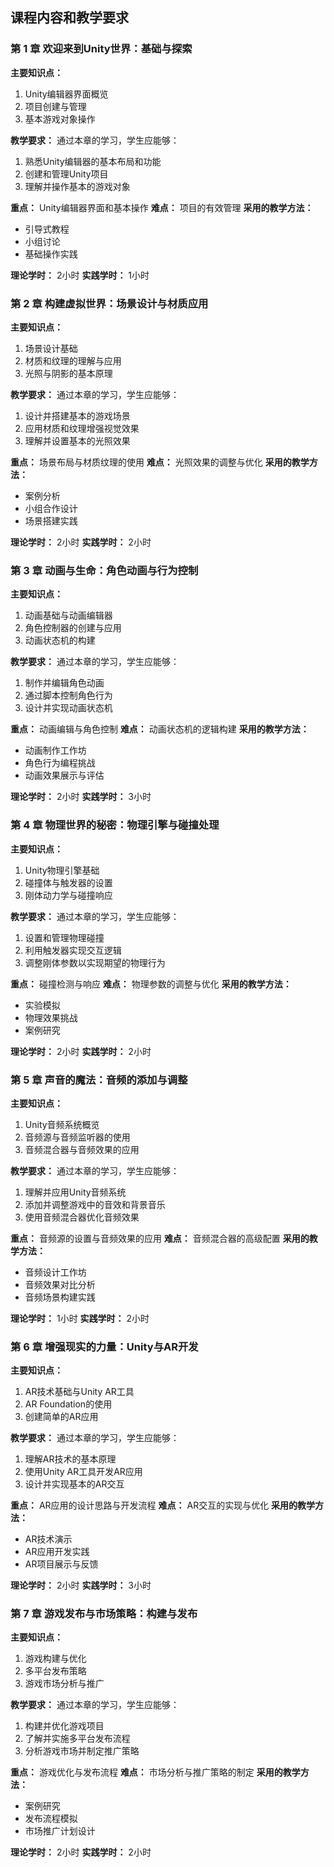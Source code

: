 
## 课程内容和教学要求

### 第 1 章 欢迎来到Unity世界：基础与探索

**主要知识点：**

1. Unity编辑器界面概览
2. 项目创建与管理
3. 基本游戏对象操作

**教学要求：** 通过本章的学习，学生应能够：

1. 熟悉Unity编辑器的基本布局和功能
2. 创建和管理Unity项目
3. 理解并操作基本的游戏对象

**重点：** Unity编辑器界面和基本操作 **难点：** 项目的有效管理 **采用的教学方法：**

- 引导式教程
- 小组讨论
- 基础操作实践

**理论学时：** 2小时 **实践学时：** 1小时

### 第 2 章 构建虚拟世界：场景设计与材质应用

**主要知识点：**

1. 场景设计基础
2. 材质和纹理的理解与应用
3. 光照与阴影的基本原理

**教学要求：** 通过本章的学习，学生应能够：

1. 设计并搭建基本的游戏场景
2. 应用材质和纹理增强视觉效果
3. 理解并设置基本的光照效果

**重点：** 场景布局与材质纹理的使用 **难点：** 光照效果的调整与优化 **采用的教学方法：**

- 案例分析
- 小组合作设计
- 场景搭建实践

**理论学时：** 2小时 **实践学时：** 2小时

### 第 3 章 动画与生命：角色动画与行为控制

**主要知识点：**

1. 动画基础与动画编辑器
2. 角色控制器的创建与应用
3. 动画状态机的构建

**教学要求：** 通过本章的学习，学生应能够：

1. 制作并编辑角色动画
2. 通过脚本控制角色行为
3. 设计并实现动画状态机

**重点：** 动画编辑与角色控制 **难点：** 动画状态机的逻辑构建 **采用的教学方法：**

- 动画制作工作坊
- 角色行为编程挑战
- 动画效果展示与评估

**理论学时：** 2小时 **实践学时：** 3小时

### 第 4 章 物理世界的秘密：物理引擎与碰撞处理

**主要知识点：**

1. Unity物理引擎基础
2. 碰撞体与触发器的设置
3. 刚体动力学与碰撞响应

**教学要求：** 通过本章的学习，学生应能够：

1. 设置和管理物理碰撞
2. 利用触发器实现交互逻辑
3. 调整刚体参数以实现期望的物理行为

**重点：** 碰撞检测与响应 **难点：** 物理参数的调整与优化 **采用的教学方法：**

- 实验模拟
- 物理效果挑战
- 案例研究

**理论学时：** 2小时 **实践学时：** 2小时

### 第 5 章 声音的魔法：音频的添加与调整

**主要知识点：**

1. Unity音频系统概览
2. 音频源与音频监听器的使用
3. 音频混合器与音频效果的应用

**教学要求：** 通过本章的学习，学生应能够：

1. 理解并应用Unity音频系统
2. 添加并调整游戏中的音效和背景音乐
3. 使用音频混合器优化音频效果

**重点：** 音频源的设置与音频效果的应用 **难点：** 音频混合器的高级配置 **采用的教学方法：**

- 音频设计工作坊
- 音频效果对比分析
- 音频场景构建实践

**理论学时：** 1小时 **实践学时：** 2小时

### 第 6 章 增强现实的力量：Unity与AR开发

**主要知识点：**

1. AR技术基础与Unity AR工具
2. AR Foundation的使用
3. 创建简单的AR应用

**教学要求：** 通过本章的学习，学生应能够：

1. 理解AR技术的基本原理
2. 使用Unity AR工具开发AR应用
3. 设计并实现基本的AR交互

**重点：** AR应用的设计思路与开发流程 **难点：** AR交互的实现与优化 **采用的教学方法：**

- AR技术演示
- AR应用开发实践
- AR项目展示与反馈

**理论学时：** 2小时 **实践学时：** 3小时

### 第 7 章 游戏发布与市场策略：构建与发布

**主要知识点：**

1. 游戏构建与优化
2. 多平台发布策略
3. 游戏市场分析与推广

**教学要求：** 通过本章的学习，学生应能够：

1. 构建并优化游戏项目
2. 了解并实施多平台发布流程
3. 分析游戏市场并制定推广策略

**重点：** 游戏优化与发布流程 **难点：** 市场分析与推广策略的制定 **采用的教学方法：**

- 案例研究
- 发布流程模拟
- 市场推广计划设计

**理论学时：** 2小时 **实践学时：** 2小时



